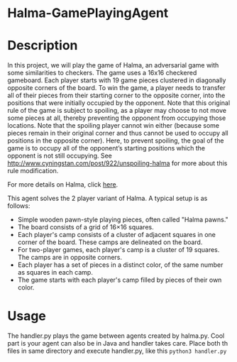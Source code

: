 # Halma-GamePlayingAgent

# Description

In this project, we will play the game of Halma, an adversarial game with some similarities to checkers. The game uses a 16x16 checkered gameboard. Each player starts with 19 game pieces clustered in diagonally opposite corners of the board. To win the game, a player needs to transfer all of their pieces from their starting corner to the opposite corner, into the positions that were initially occupied by the opponent. Note that this original rule of the game is subject to spoiling, as a player may choose to not move some pieces at all, thereby preventing the opponent from occupying those locations. Note that the spoiling player cannot win either (because some pieces remain in their original corner and thus cannot be used to occupy all positions in the opposite corner). Here, to prevent spoiling, the goal of the game is to occupy all of the opponent’s starting positions which the opponent is not still occupying. See http://www.cyningstan.com/post/922/unspoiling-halma for more about this rule modification.

For more details on Halma, click [here](https://en.wikipedia.org/wiki/Halma).

This agent solves the 2 player variant of Halma. A typical setup is as follows:


- Simple wooden pawn-style playing pieces, often called "Halma pawns."
- The board consists of a grid of 16×16 squares.
- Each player's camp consists of a cluster of adjacent squares in one corner of the board.
These camps are delineated on the board.
- For two-player games, each player's camp is a cluster of 19 squares. The camps are in
opposite corners.
- Each player has a set of pieces in a distinct color, of the same number as squares in each
camp.
- The game starts with each player's camp filled by pieces of their own color.

# Usage

The handler.py plays the game between agents created by halma.py. Cool part is your agent can also be in Java and handler takes care. Place both th files in same directory and execute handler.py, like this `python3 handler.py`



